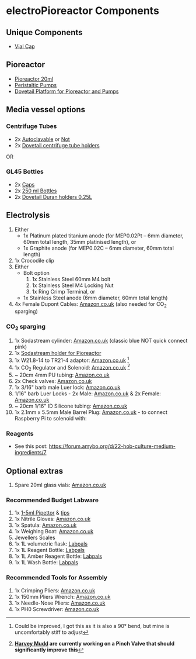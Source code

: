 # electroPioreactor Components

## Unique Components

- [Vial Cap](Vial%20Cap)

## Pioreactor

- [Pioreactor 20ml](https://pioreactor.com/products/pioreactor-20ml?variant=46984254586936)
- [Peristaltic Pumps](https://pioreactor.com/products/peristaltic-pump)
- [Dovetail Platform for Pioreactor and Pumps](https://pioreactor.com/collections/accessories-and-parts/products/pioreactor-and-pump-dovetail-platform?variant=42835335872568)

## Media vessel options

### Centrifuge Tubes

- 2x [Autoclavable](https://www.starlabgroup.com/GB-en/product/50-ml-centrifuge-tubes-pf-sl-9455674.html?utm_source=chatgpt.com&childSku=E1450-0400) or [Not](https://amzn.eu/d/9wjwtFf)
- 2x [Dovetail centrifuge tube holders](https://github.com/oplz/DormantBioLabResources/blob/main/Prints/dovetailed_rack/50ml_tube_rack.stl)

OR

### GL45 Bottles

- 2x [Caps](https://pioreactor.com/collections/accessories-and-parts/products/gl45-cap-with-luer-lock-connectors?variant=46788561371192)
- 2x [250 ml Bottles](https://www.theconsumablescompany.com/250ml-reagent-bottle-borosilicate/)
- 2x [Dovetail Duran holders 0.25L](https://www.printables.com/model/1058356-duran-bottle-holding-platform-for-pioreactor-platf/files)

## Electrolysis

1. Either  
   - 1x Platinum plated titanium anode (for MEP0.02Pt – 6mm diameter, 60mm total length, 35mm platinised length), or  
   - 1x Graphite anode (for MEP0.02C – 6mm diameter, 60mm total length)  
1. 1x Crocodile clip
2. Either
   - Bolt option
     1. 1x Stainless Steel 60mm M4 bolt
     2. 1x Stainless Steel M4 Locking Nut
     3. 1x Ring Crimp Terminal, or
    - 1x Stainless Steel anode (6mm diameter, 60mm total length)
3. 4x Female Dupont Cables: [Amazon.co.uk](https://amzn.eu/d/fKdnqrx) (also needed for CO<sub>2</sub> sparging)

### CO<sub>2</sub> sparging

1. 1x Sodastream cylinder: [Amazon.co.uk](https://amzn.eu/d/1dZqKsi) (classic blue NOT quick connect pink)
1. 1x [Sodastream holder for Pioreactor](https://www.printables.com/model/855700-sodastream-holder-for-pioreactor)
1. 1x W21.8-14 to TR21-4 adaptor: [Amazon.co.uk](https://amzn.eu/d/1eZLJ7n) [^1]
1. 1x CO<sub>2</sub> Regulator and Solenoid: [Amazon.co.uk](https://amzn.eu/d/gSnMfxg) [^2]
1. ~ 20cm 4mm PU tubing: [Amazon.co.uk](https://amzn.eu/d/h9DJO5H)
1. 2x Check valves: [Amazon.co.uk](https://amzn.eu/d/giKnew4)
1. 1x 3/16" barb male Luer lock: [Amazon.co.uk](https://amzn.eu/d/83w3N6F)
1. 1/16" barb Luer Locks - 2x Male: [Amazon.co.uk](https://amzn.eu/d/5yACgUp) & 2x Female: [Amazon.co.uk](https://amzn.eu/d/deEBv9w)
1. ~ 20cm 1/16" ID Silicone tubing: [Amazon.co.uk](https://amzn.eu/d/bOQ02Ow)
1. 1x 2.1mm x 5.5mm Male Barrel Plug: [Amazon.co.uk](https://amzn.eu/d/d5QFCxD) - to connect Raspberry Pi to solenoid with:

### Reagents

* See this post: https://forum.amybo.org/d/22-hob-culture-medium-ingredients/7

## Optional extras

1. Spare 20ml glass vials: [Amazon.co.uk](https://amzn.eu/d/fbFWJ66)

### Recommended Budget Labware

1. 1x [1-5ml Pipettor](https://amzn.eu/d/9jKUSIx) & [tips](https://amzn.eu/d/cSiLNzj)
1. 1x Nitrile Gloves: [Amazon.co.uk](https://amzn.eu/d/iIR5cf6)
1. 1x Spatula: [Amazon.co.uk](https://amzn.eu/d/houYNco)
1. 1x Weighing Boat: [Amazon.co.uk](https://amzn.eu/d/iaNhVpD)
1. Jewellers Scales
1. 1x 1L volumetric flask: [Labpals](https://www.labpals.co.uk/product-page/1000ml-volumetric-flask-with-polyethylene-stopper-borosilicate-glass-class-a)
1. 1x 1L Reagent Bottle: [Labpals](https://www.labpals.co.uk/product-page/clear-borosilicate-glass-reagent-bottle-with-screw-cap-1000-ml-with-graduations)
1. 1x 1L Amber Reagent Bottle: [Labpals](https://www.labpals.co.uk/product-page/amber-borosilicate-glass-reagent-bottle-with-screw-cap-1000-ml-with-graduations)
1. 1x 1L Wash Bottle: [Labpals](https://www.labpals.co.uk/product-page/1000-ml-performance-plastic-wash-bottle-distilled-water-labeled-4-color)

### Recommended Tools for Assembly
1. 1x Crimping Pliers: [Amazon.co.uk](https://amzn.eu/d/5pGr9b4)
1. 1x 150mm Pliers Wrench: [Amazon.co.uk](https://amzn.eu/d/3nkLCuu)
1. 1x Needle-Nose Pliers: [Amazon.co.uk](https://amzn.eu/d/74U0lou)
1. 1x PH0 Screwdriver: [Amazon.co.uk](https://amzn.eu/d/houYNco)

[^1]: Could be improved, I got this as it is also a 90° bend, but mine is uncomfortably stiff to adjust
[^2]: **[Harvey Mudd](https://forum.amybo.org/t/keeping-up-with-hmc-clinic-project/126/32) are currently working on a Pinch Valve that should significantly improve this**